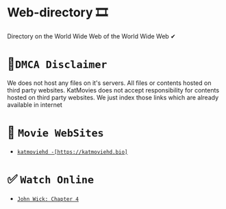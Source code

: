 # Web-directory 🎞
 Directory on the World Wide Web of the World Wide Web ✔

#  🚩`DMCA Disclaimer`
We does not host any files on it's servers. All files or contents hosted on third party websites. KatMovies does not accept responsibility for contents hosted on third party websites. We just index those links which are already available in internet

# 🧭 `Movie WebSites`
-   [`katmoviehd -[https://katmoviehd.bio]`](https://katmoviehd.bio)

# ✅ `Watch Online`
-   [`John Wick: Chapter 4`](https://katmoviehd.bio/movies/john-wick-chapter-4)
